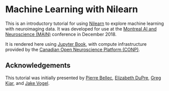 # Machine Learning with Nilearn

This is an introductory tutorial for using [Nilearn](http://nilearn.github.io) to explore machine learning with neuroimaging data.
It was developed for use at the [Montreal AI and Neuroscience (MAIN)](http://www.crm.umontreal.ca/2018/MAIN2018/index_e.php) conference in December 2018.

It is rendered here using [Jupyter Book](https://github.com/jupyter/jupyter-book),
with compute infrastructure provided by the [Canadian Open Neuroscience Platform (CONP)](http://conp.ca).

## Acknowledgements

This tutorial was initially presented by [Pierre Bellec](https://simexp.github.io/lab-website/),
[Elizabeth DuPre](https://elizabeth-dupre.com),
[Greg Kiar](http://gkiar.me),
and [Jake Vogel](https://scholar.google.ca/citations?user=1m6yqlwAAAAJ&hl=en).

